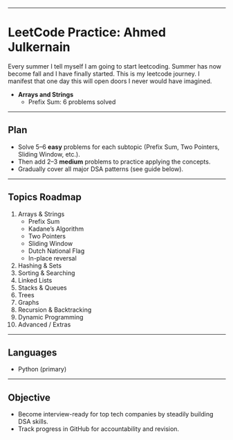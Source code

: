 
---
# LeetCode Practice: Ahmed Julkernain 

Every summer I tell myself I am going to start leetcoding. Summer has now become fall and I have finally started. This is my leetcode journey. I manifest that one day this will open doors I never would have imagined.

- **Arrays and Strings**
  - Prefix Sum: 6 problems solved

---

## Plan
- Solve 5–6 **easy** problems for each subtopic (Prefix Sum, Two Pointers, Sliding Window, etc.).  
- Then add 2–3 **medium** problems to practice applying the concepts.  
- Gradually cover all major DSA patterns (see guide below).

---

## Topics Roadmap
1. Arrays & Strings  
   - Prefix Sum  
   - Kadane’s Algorithm  
   - Two Pointers  
   - Sliding Window  
   - Dutch National Flag  
   - In-place reversal  
2. Hashing & Sets  
3. Sorting & Searching  
4. Linked Lists  
5. Stacks & Queues  
6. Trees  
7. Graphs  
8. Recursion & Backtracking  
9. Dynamic Programming  
10. Advanced / Extras  

---

##  Languages
- Python (primary)

---

## Objective
- Become interview-ready for top tech companies by steadily building DSA skills.  
- Track progress in GitHub for accountability and revision.
